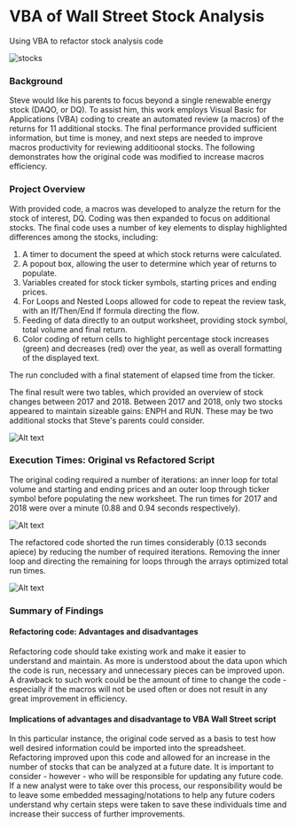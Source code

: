 # VBA of Wall Street Stock Analysis
Using VBA to refactor stock analysis code

![stocks](https://user-images.githubusercontent.com/30667001/165969976-60b8f38f-5487-43ab-91bc-427baec43d82.jpg)

### Background
Steve would like his parents to focus beyond a single renewable energy stock (DAQO, or DQ). To assist him, this work employs Visual Basic for Applications (VBA) coding to create an automated review (a macros) of the returns for 11 additional stocks. The final performance provided sufficient information, but time is money, and next steps are needed to improve macros productivity for reviewing additioonal stocks. The following demonstrates how the original code was modified to increase macros efficiency.

### Project Overview
With provided code, a macros was developed to analyze the return for the stock of interest, DQ. Coding was then expanded to focus on additional stocks. The final code uses a number of key elements to display highlighted differences among the stocks, including:
1. A timer to document the speed at which stock returns were calculated.
2. A popout box, allowing the user to determine which year of returns to populate.
3. Variables created for stock ticker symbols, starting prices and ending prices.
4. For Loops and Nested Loops allowed for code to repeat the review task, with an If/Then/End If formula directing the flow.
5. Feeding of data directly to an output worksheet, providing stock symbol, total volume and final return.
6. Color coding of return cells to highlight percentage stock increases (green) and decreases (red) over the year, as well as overall formatting of the displayed text.

The run concluded with a final statement of elapsed time from the ticker.

The final result were two tables, which provided an overview of stock changes between 2017 and 2018.
Between 2017 and 2018, only two stocks appeared to maintain sizeable gains: ENPH and RUN. These may be two additional stocks that Steve's parents could consider.
   
![Alt text](https://user-images.githubusercontent.com/30667001/147508707-35852e8f-7d4d-4d90-b5b7-04b16a5f398b.png)
   
### Execution Times: Original vs Refactored Script
The original coding required a number of iterations: an inner loop for total volume and starting and ending prices and an outer loop through ticker symbol before populating the new worksheet. The run times for 2017 and 2018 were over a minute (0.88 and 0.94 seconds respectively).

![Alt text](https://user-images.githubusercontent.com/30667001/147583905-4e58781a-9da0-4527-89e1-40e3082b5707.png)

The refactored code shorted the run times considerably (0.13 seconds apiece) by reducing the number of required iterations. Removing the inner loop and directing the remaining for loops through the arrays optimized total run times.

![Alt text](https://user-images.githubusercontent.com/30667001/147586355-669eca00-80c2-408d-8f68-4c9ee1b59649.png)
 
 ### Summary of Findings
 #### Refactoring code: Advantages and disadvantages
 Refactoring code should take existing work and make it easier to understand and maintain. As more is understood about the data upon which the code is run, necessary and unnecessary pieces can be improved upon. A drawback to such work could be the amount of time to change the code - especially if the macros will not be used often or does not result in any great improvement in efficiency.
   
 #### Implications of advantages and disadvantage to VBA Wall Street script
In this particular instance, the original code served as a basis to test how well desired information could be imported into the spreadsheet. Refactoring improved upon this code and allowed for an increase in the number of stocks that can be analyzed at a future date. It is important to consider - however - who will be responsible for updating any future code. If a new analyst were to take over this process, our responsibility would be to leave some embedded messaging/notations to help any future coders understand why certain steps were taken to save these individuals time and increase their success of further improvements.
